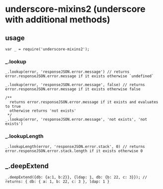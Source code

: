 # underscore-mixins2 (underscore with additional methods)

## usage

```
var _ = require('underscore-mixins2');
```

### _.lookup

```
_.lookup(error, 'responseJSON.error.message') // returns error.responseJSON.error.message if it exists otherwise `undefined`

_.lookup(error, 'responseJSON.error.message', false) // returns error.responseJSON.error.message if it exists otherwise false

/**
  returns error.responseJSON.error.message if it exists and evaluates to true
  otherwise returns 'not exists'
 */
_.lookup(error, 'responseJSON.error.message', 'not exists', 'not exists')
```

### _.lookupLength

```
_.lookupLength(error, 'responseJSON.error.stack', 0) // returns error.responseJSON.error.stack.length if it exists otherwise 0
```

## _.deepExtend

```
_.deepExtend({db: {a:1, b:2}}, {ldap: 1, db: {b: 22, c: 3}}); // returns: { db: { a: 1, b: 22, c: 3 }, ldap: 1 }
```

